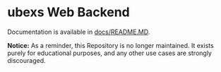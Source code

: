 # ubexs Web Backend

Documentation is available in [docs/README.MD](docs/README.MD).

**Notice:** As a reminder, this Repository is no longer maintained. It exists purely for educational purposes, and any other use cases are strongly discouraged.
